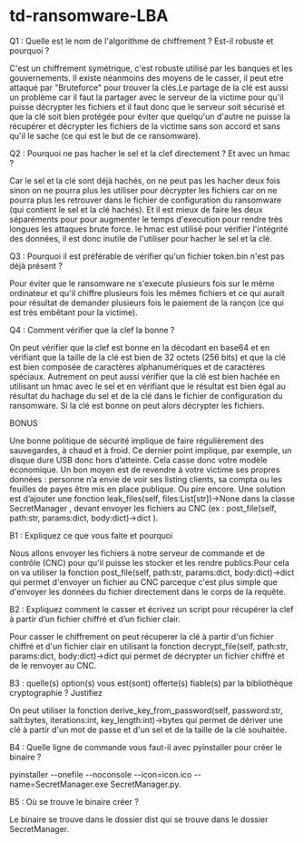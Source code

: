 # td-ransomware-LBA
Q1 : Quelle est le nom de l'algorithme de chiffrement ? Est-il robuste et pourquoi ?

C'est un chiffrement symétrique, c'est robuste utilisé par les banques et les gouvernements. Il existe néanmoins des moyens de le casser, il peut etre attaqué par "Bruteforce" pour trouver la clés.Le partage de la clé est aussi un problème car il faut la partager avec le serveur de la victime pour qu'il puisse décrypter les fichiers et il faut donc que le serveur soit sécurisé et que la clé soit bien protégée pour éviter que quelqu'un d'autre ne puisse la récupérer et décrypter les fichiers de la victime sans son accord et sans qu'il le sache (ce qui est le but de ce ransomware).

Q2 : Pourquoi ne pas hacher le sel et la clef directement ? Et avec un hmac ?

Car le sel et la clé sont déjà hachés, on ne peut pas les hacher deux fois sinon on ne pourra plus les utiliser pour décrypter les fichiers car on ne pourra plus les retrouver dans le fichier de configuration du ransomware (qui contient le sel et la clé hachés).
Et il est mieux de faire les deux séparéments pour pour augmenter le temps d'execution pour rendre très longues les attaques brute force.
le hmac est utilisé pour vérifier l'intégrité des données, il est donc inutile de l'utiliser pour hacher le sel et la clé.

Q3 : Pourquoi il est préférable de vérifier qu'un fichier token.bin n'est pas déjà présent ?

Pour éviter que le ransomware ne s'execute plusieurs fois sur le même ordinateur et qu'il chiffre plusieurs fois les mêmes fichiers et ce qui aurait pour résultat de demander plusieurs fois le paiement de la rançon (ce qui est très embêtant pour la victime).


Q4 : Comment vérifier que la clef la bonne ?

On peut vérifier que la clef est bonne en la décodant en base64 et en vérifiant que la taille de la clé est bien de 32 octets (256 bits) et que la clé est bien composée de caractères alphanumériques et de caractères spéciaux.
Autrement on peut aussi vérifier que la clé est bien hachée en utilisant un hmac avec le sel et en vérifiant que le résultat est bien égal au résultat du hachage du sel et de la clé dans le fichier de configuration du ransomware.
Si la clé est bonne on peut alors décrypter les fichiers.

BONUS

Une bonne politique de sécurité implique de faire régulièrement des sauvegardes, à chaud et à
froid. Ce dernier point implique, par exemple, un disque dure USB donc hors d’atteinte. Cela
casse donc votre modèle économique. Un bon moyen est de revendre à votre victime ses propres
données : personne n’a envie de voir ses listing clients, sa compta ou les feuilles de payes être mis
en place publique. Ou pire encore.
Une solution est d’ajouter une fonction leak_files(self, files:List[str])->None dans la
classe SecretManager , devant envoyer les fichiers au CNC (ex : post_file(self, path:str,
params:dict, body:dict)->dict ).

B1 : Expliquez ce que vous faite et pourquoi

Nous allons envoyer les fichiers à notre serveur de commande et de contrôle (CNC) pour qu'il puisse les stocker et les rendre publics.Pour cela on va utiliser la fonction post_file(self, path:str, params:dict, body:dict)->dict qui permet d'envoyer un fichier au CNC parceque c'est plus simple que d'envoyer les données du fichier directement dans le corps de la requête.

B2 : Expliquez comment le casser et écrivez un script pour récupérer la clef à partir d’un fichier
chiffré et d’un fichier clair.

Pour casser le chiffrement on peut récuperer la clé à partir d'un fichier chiffré et d'un fichier clair en utilisant la fonction decrypt_file(self, path:str, params:dict, body:dict)->dict qui permet de décrypter un fichier chiffré et de le renvoyer au CNC.

B3 : quelle(s) option(s) vous est(sont) offerte(s) fiable(s) par la bibliothèque cryptographie ?
Justifiez

On peut utiliser la fonction derive_key_from_password(self, password:str, salt:bytes, iterations:int, key_length:int)->bytes qui permet de dériver une clé à partir d'un mot de passe et d'un sel et de la taille de la clé souhaitée.

B4 : Quelle ligne de commande vous faut-il avec pyinstaller pour créer le binaire ?

pyinstaller --onefile --noconsole --icon=icon.ico --name=SecretManager.exe SecretManager.py.

B5 : Où se trouve le binaire créer ?

Le binaire se trouve dans le dossier dist qui se trouve dans le dossier SecretManager.
